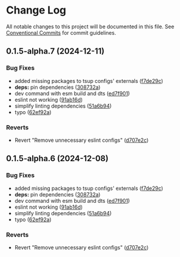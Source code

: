 # Change Log

All notable changes to this project will be documented in this file.
See [Conventional Commits](https://conventionalcommits.org) for commit guidelines.

## 0.1.5-alpha.7 (2024-12-11)


### Bug Fixes

* added missing packages to tsup configs' externals ([f7de29c](https://github.com/okcashpro/okai/commit/f7de29cf2ed452e08fa68ebd44360f5bc5a3bf20))
* **deps:** pin dependencies ([308732a](https://github.com/okcashpro/okai/commit/308732a8906881a0c7a023765bbd4c5590c565e6))
* dev command with esm build and dts ([ed7f901](https://github.com/okcashpro/okai/commit/ed7f90119a20d97efd22bf5f3ea878e95e5ef988))
* eslint not working ([91ab16d](https://github.com/okcashpro/okai/commit/91ab16d6cb7361e6785ad5e6f7a617584357f00a))
* simplify linting dependencies ([51a6b94](https://github.com/okcashpro/okai/commit/51a6b94f6764f4951f48b730c5fdf821876c070f))
* typo ([62ef92a](https://github.com/okcashpro/okai/commit/62ef92aade4be9df09dbc597db9363acd57d5997))


### Reverts

* Revert "Remove unnecessary eslint configs" ([d707e2c](https://github.com/okcashpro/okai/commit/d707e2ce72218202c8703483673e8453134f0e13))





## 0.1.5-alpha.6 (2024-12-08)


### Bug Fixes

* added missing packages to tsup configs' externals ([f7de29c](https://github.com/okcashpro/okai/commit/f7de29cf2ed452e08fa68ebd44360f5bc5a3bf20))
* **deps:** pin dependencies ([308732a](https://github.com/okcashpro/okai/commit/308732a8906881a0c7a023765bbd4c5590c565e6))
* dev command with esm build and dts ([ed7f901](https://github.com/okcashpro/okai/commit/ed7f90119a20d97efd22bf5f3ea878e95e5ef988))
* eslint not working ([91ab16d](https://github.com/okcashpro/okai/commit/91ab16d6cb7361e6785ad5e6f7a617584357f00a))
* simplify linting dependencies ([51a6b94](https://github.com/okcashpro/okai/commit/51a6b94f6764f4951f48b730c5fdf821876c070f))
* typo ([62ef92a](https://github.com/okcashpro/okai/commit/62ef92aade4be9df09dbc597db9363acd57d5997))


### Reverts

* Revert "Remove unnecessary eslint configs" ([d707e2c](https://github.com/okcashpro/okai/commit/d707e2ce72218202c8703483673e8453134f0e13))
